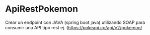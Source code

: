 # ApiRestPokemon
Crear un endpoint con JAVA (spring boot java) utilizando SOAP para consumir una API tipo rest ej. (https://pokeapi.co/api/v2/pokemon/
